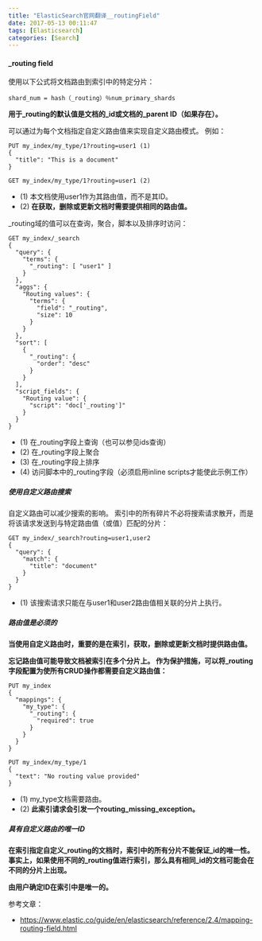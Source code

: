 ```yaml
---
title: "ElasticSearch官网翻译__routingField"
date: 2017-05-13 00:11:47
tags: [Elasticsearch]
categories: [Search]
---
```


#### _routing field

使用以下公式将文档路由到索引中的特定分片：

```
shard_num = hash（_routing）％num_primary_shards
```

<b>用于_routing的默认值是文档的_id或文档的_parent ID（如果存在）。</b>

可以通过为每个文档指定自定义路由值来实现自定义路由模式。 例如：

```
PUT my_index/my_type/1?routing=user1 (1)
{
  "title": "This is a document"
}

GET my_index/my_type/1?routing=user1 (2)
```

- (1) 本文档使用user1作为其路由值，而不是其ID。
- (2) <b>在获取，删除或更新文档时需要提供相同的路由值。</b>

_routing域的值可以在查询，聚合，脚本以及排序时访问：

```
GET my_index/_search
{
  "query": {
    "terms": {
      "_routing": [ "user1" ] 
    }
  },
  "aggs": {
    "Routing values": {
      "terms": {
        "field": "_routing", 
        "size": 10
      }
    }
  },
  "sort": [
    {
      "_routing": { 
        "order": "desc"
      }
    }
  ],
  "script_fields": {
    "Routing value": {
      "script": "doc['_routing']" 
    }
  }
}
```

- (1) 在_routing字段上查询（也可以参见ids查询）
- (2) 在_routing字段上聚合
- (3) 在_routing字段上排序
- (4) 访问脚本中的_routing字段（必须启用inline scripts才能使此示例工作）

##### 使用自定义路由搜索

自定义路由可以减少搜索的影响。 索引中的所有碎片不必将搜索请求散开，而是将该请求发送到与特定路由值（或值）匹配的分片：

```
GET my_index/_search?routing=user1,user2 
{
  "query": {
    "match": {
      "title": "document"
    }
  }
}
```

- (1) 该搜索请求只能在与user1和user2路由值相关联的分片上执行。

##### 路由值是必须的

<b>
当使用自定义路由时，重要的是在索引，获取，删除或更新文档时提供路由值。

忘记路由值可能导致文档被索引在多个分片上。 作为保护措施，可以将_routing字段配置为使所有CRUD操作都需要自定义路由值：
</b>

```
PUT my_index
{
  "mappings": {
    "my_type": {
      "_routing": {
        "required": true 
      }
    }
  }
}

PUT my_index/my_type/1 
{
  "text": "No routing value provided"
}
```

- (1) my_type文档需要路由。
- (2) <b>此索引请求会引发一个routing_missing_exception。</b>

##### 具有自定义路由的唯一ID

<b>
在索引指定自定义_routing的文档时，索引中的所有分片不能保证_id的唯一性。 事实上，如果使用不同的_routing值进行索引，那么具有相同_id的文档可能会在不同的分片上出现。

由用户确定ID在索引中是唯一的。
</b>

参考文章：

- https://www.elastic.co/guide/en/elasticsearch/reference/2.4/mapping-routing-field.html
